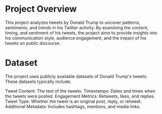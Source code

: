 # Project Overview
This project analyzes tweets by Donald Trump to uncover patterns, sentiments, and trends in his Twitter activity. By examining the content, timing, and sentiment of his tweets, the project aims to provide insights into his communication style, audience engagement, and the impact of his tweets on public discourse.

# Dataset
The project uses publicly available datasets of Donald Trump's tweets. These datasets typically include:

Tweet Content: The text of the tweets.
Timestamps: Dates and times when the tweets were posted.
Engagement Metrics: Retweets, likes, and replies.
Tweet Type: Whether the tweet is an original post, reply, or retweet.
Additional Metadata: Includes hashtags, mentions, and media links.

